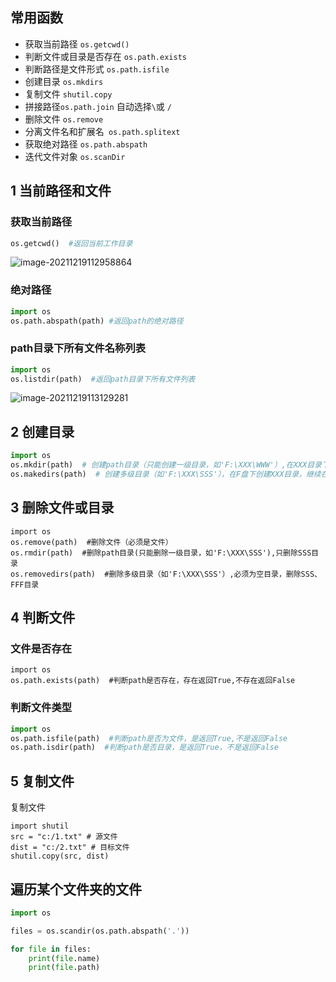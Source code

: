 ## 常用函数

- 获取当前路径 `os.getcwd()`
- 判断文件或目录是否存在 `os.path.exists`
- 判断路径是文件形式 `os.path.isfile`
- 创建目录 `os.mkdirs`
- 复制文件 `shutil.copy`
- 拼接路径` os.path.join ` 自动选择` \ `或 `/`
- 删除文件 `os.remove`
- 分离文件名和扩展名` os.path.splitext`
- 获取绝对路径 `os.path.abspath`
- 迭代文件对象 `os.scanDir`




## 1 当前路径和文件


### 获取当前路径
```python
os.getcwd()  #返回当前工作目录
```

![image-20211219112958864](https://markdown-1301532546.cos.ap-guangzhou.myqcloud.com/markdown/20211219121921.png)

### 绝对路径
```python
import os
os.path.abspath(path) #返回path的绝对路径
```


### path目录下所有文件名称列表
```python
import os
os.listdir(path)  #返回path目录下所有文件列表
```

![image-20211219113129281](https://markdown-1301532546.cos.ap-guangzhou.myqcloud.com/markdown/20211219121923.png)

## 2 创建目录

```python
import os
os.mkdir(path)  # 创建path目录（只能创建一级目录，如'F:\XXX\WWW'）,在XXX目录下创建WWW目录
os.makedirs(path)  # 创建多级目录（如'F:\XXX\SSS'），在F盘下创建XXX目录，继续在XXX目录下创建SSS目录
```



## 3 删除文件或目录

```
import os
os.remove(path)  #删除文件（必须是文件）
os.rmdir(path)  #删除path目录(只能删除一级目录，如'F:\XXX\SSS'),只删除SSS目录
os.removedirs(path)  #删除多级目录（如'F:\XXX\SSS'）,必须为空目录，删除SSS、FFF目录
```

##  4 判断文件

### 文件是否存在
```
import os
os.path.exists(path)  #判断path是否存在，存在返回True,不存在返回False
```
### 判断文件类型
```python
import os
os.path.isfile(path)  #判断path是否为文件，是返回True,不是返回False
os.path.isdir(path)  #判断path是否目录，是返回True，不是返回False
```

## 5 复制文件

复制文件 

```
import shutil
src = "c:/1.txt" # 源文件
dist = "c:/2.txt" # 目标文件
shutil.copy(src, dist)  
```

## 遍历某个文件夹的文件

```python
import os

files = os.scandir(os.path.abspath('.'))

for file in files:
	print(file.name)
	print(file.path)
	
```


